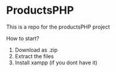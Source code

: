# ProductsPHP

This is a repo for the productsPHP project

How to start?

1. Download as .zip
2. Extract the files
3. Install xampp (if you dont have it)
